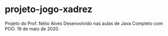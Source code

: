 # projeto-jogo-xadrez
Projeto do Prof. Nélio Alves
Desenvolvido nas aulas de Java Completo com POO.
19 de maio de 2020.
